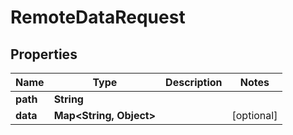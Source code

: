 

# RemoteDataRequest

## Properties

Name | Type | Description | Notes
------------ | ------------- | ------------- | -------------
**path** | **String** |  | 
**data** | **Map&lt;String, Object&gt;** |  |  [optional]



